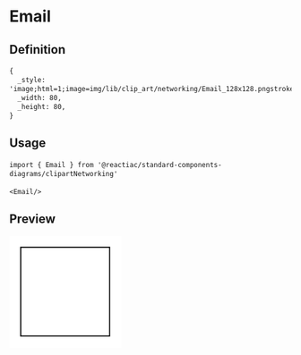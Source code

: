 # Email

## Definition

```
{
  _style: 'image;html=1;image=img/lib/clip_art/networking/Email_128x128.pngstrokeColor=none;',
  _width: 80,
  _height: 80,
}
```

## Usage

```
import { Email } from '@reactiac/standard-components-diagrams/clipartNetworking'

<Email/>
```

## Preview

<img src="./email.png" width="200"/>
